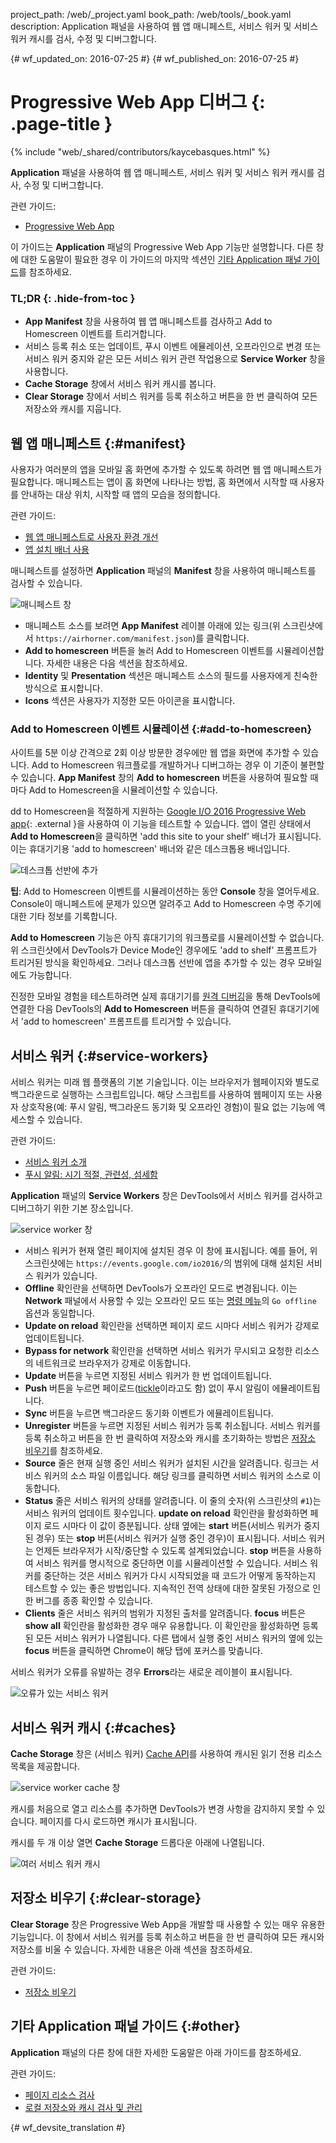 project_path: /web/_project.yaml
book_path: /web/tools/_book.yaml
description: Application 패널을 사용하여 웹 앱 매니페스트, 서비스 워커 및 서비스 워커 캐시를 검사, 수정 및 디버그합니다.

{# wf_updated_on: 2016-07-25 #}
{# wf_published_on: 2016-07-25 #}

# Progressive Web App 디버그 {: .page-title }

{% include "web/_shared/contributors/kaycebasques.html" %}

<strong>Application</strong> 패널을 사용하여 웹 앱 매니페스트, 서비스 워커 및 서비스 워커 캐시를 검사, 수정
및 디버그합니다.

관련 가이드: 

* [Progressive Web App](/web/progressive-web-apps)

이 가이드는
**Application** 패널의 Progressive Web App 기능만 설명합니다. 다른 창에 대한 도움말이 필요한 경우
이 가이드의 마지막 섹션인 [기타 Application 패널
가이드](#other)를 참조하세요.


### TL;DR {: .hide-from-toc }
- <strong>App Manifest</strong> 창을 사용하여 웹 앱 매니페스트를 검사하고 Add to Homescreen 이벤트를 트리거합니다.
- 서비스 등록 취소 또는 업데이트, 푸시 이벤트 에뮬레이션, 오프라인으로 변경 또는 서비스 워커 중지와 같은 모든 서비스 워커 관련 작업용으로 <strong>Service Worker</strong> 창을 사용합니다.
- <strong>Cache Storage</strong> 창에서 서비스 워커 캐시를 봅니다.
- <strong>Clear Storage</strong> 창에서 서비스 워커를 등록 취소하고 버튼을 한 번 클릭하여 모든 저장소와 캐시를 지웁니다.


## 웹 앱 매니페스트 {:#manifest}

사용자가 여러분의 앱을 모바일 홈 화면에 추가할 수 있도록 하려면
웹 앱 매니페스트가 필요합니다. 매니페스트는 앱이 홈 화면에 나타나는
방법, 홈 화면에서 시작할 때 사용자를 안내하는 대상 위치, 시작할
때 앱의 모습을 정의합니다.

관련 가이드:

* [웹 앱 매니페스트로 사용자
  환경 개선](/web/fundamentals/engage-and-retain/web-app-manifest)
* [앱 설치 배너
  사용](/web/fundamentals/engage-and-retain/app-install-banners)

매니페스트를 설정하면 **Application** 패널의
**Manifest** 창을 사용하여 매니페스트를 검사할 수 있습니다.

![매니페스트 창][manifest]

* 매니페스트 소스를 보려면 **App Manifest** 레이블
 아래에 있는 링크(위 스크린샷에서 `https://airhorner.com/manifest.json`)를 클릭합니다.
* **Add to homescreen** 버튼을 눌러 Add to Homescreen
  이벤트를 시뮬레이션합니다. 자세한 내용은 다음 섹션을 참조하세요.
* **Identity** 및 **Presentation** 섹션은 매니페스트 소스의 필드를
  사용자에게 친숙한 방식으로 표시합니다.
* **Icons** 섹션은 사용자가 지정한 모든 아이콘을 표시합니다.

[manifest]: images/manifest.png

### Add to Homescreen 이벤트 시뮬레이션 {:#add-to-homescreen}

사이트를 5분 이상 간격으로 2회 이상 방문한 경우에만 웹 앱을
 화면에 추가할 수 있습니다. Add to Homescreen 워크플로를
개발하거나 디버그하는 경우 이 기준이 불편할 수 있습니다.
**App Manifest** 창의 **Add to homescreen** 버튼을 사용하여
필요할 때마다 Add to Homescreen을 시뮬레이션할 수 있습니다.

dd to Homescreen을 적절하게 지원하는 [Google I/O 2016 Progressive Web
app](https://events.google.com/io2016/){: .external }을
사용하여 이 기능을 테스트할 수 있습니다. 앱이 열린 상태에서 **Add to Homescreen**을 클릭하면
'add this site to your shelf' 배너가 표시됩니다. 이는
휴대기기용 'add to homescreen' 배너와 같은 데스크톱용 배너입니다.

![데스크톱 선반에 추가][shelf]

**팁**: Add to Homescreen
 이벤트를 시뮬레이션하는 동안 **Console** 창을 열어두세요. Console이 매니페스트에 문제가 있으면 알려주고 Add to Homescreen 수명 주기에
대한 기타 정보를 기록합니다.

**Add to Homescreen** 기능은 아직 휴대기기의 워크플로를
시뮬레이션할 수 없습니다. 위 스크린샷에서 DevTools가 Device Mode인 경우에도 'add to shelf' 프롬프트가 트리거된 방식을 확인하세요.
 그러나 데스크톱 선반에
앱을 추가할 수 있는 경우 모바일에도
가능합니다.

진정한 모바일 경험을 테스트하려면
실제 휴대기기를 [원격 디버깅][remote
debugging]을 통해 DevTools에 연결한 다음 DevTools의 **Add to Homescreen** 버튼을
클릭하여 연결된 휴대기기에서 'add to homescreen' 프롬프트를 트리거할 수 있습니다.

[shelf]: images/io.png
[remote debugging]: /web/tools/chrome-devtools/debug/remote-debugging/remote-debugging

## 서비스 워커 {:#service-workers}

서비스 워커는 미래 웹 플랫폼의 기본 기술입니다. 이는
브라우저가 웹페이지와 별도로 백그라운드로 실행하는 스크립트입니다.
해당 스크립트를 사용하여 웹페이지 또는 사용자
상호작용(예: 푸시 알림, 백그라운드 동기화 및 오프라인 경험)이 필요 없는 기능에 액세스할 수 있습니다.

관련 가이드:

* [서비스 워커 소개](/web/fundamentals/primers/service-worker)
* [푸시 알림: 시기 적절, 관련성,
  섬세함](/web/fundamentals/engage-and-retain/push-notifications)

**Application** 패널의 **Service Workers** 창은 DevTools에서 서비스 워커를 검사하고 디버그하기 위한
기본 장소입니다.

![service worker 창][sw]

* 서비스 워커가 현재 열린 페이지에 설치된 경우
  이 창에 표시됩니다. 예를 들어, 위 스크린샷에는 `https://events.google.com/io2016/`의 범위에 대해
  설치된 서비스 워커가 있습니다.
* **Offline** 확인란을 선택하면 DevTools가 오프라인 모드로 변경됩니다. 이는
  **Network** 패널에서 사용할 수 있는 오프라인 모드 또는
  [명령 메뉴][cm]의 `Go offline` 옵션과 동일합니다.
* **Update on reload** 확인란을 선택하면
  페이지 로드 시마다 서비스 워커가 강제로 업데이트됩니다.
* **Bypass for network** 확인란을 선택하면 서비스 워커가 무시되고
  요청한 리소스의 네트워크로 브라우저가 강제로 이동합니다.
* **Update** 버튼을 누르면 지정된 서비스 워커가 한 번
  업데이트됩니다.
* **Push** 버튼을 누르면 페이로드([tickle][tickle]이라고도
  함) 없이 푸시 알림이 에뮬레이트됩니다.
* **Sync** 버튼을 누르면 백그라운드 동기화 이벤트가 에뮬레이트됩니다.
* **Unregister** 버튼을 누르면 지정된 서비스 워커가 등록 취소됩니다. 서비스 워커를
  등록 취소하고 버튼을 한 번 클릭하여 저장소와 캐시를 초기화하는
  방법은 [저장소 비우기](#clear-storage)를 참조하세요.
* **Source** 줄은 현재 실행 중인 서비스 워커가 설치된 시간을
  알려줍니다. 링크는 서비스 워커의 소스 파일 이름입니다. 해당 링크를
  클릭하면 서비스 워커의 소스로 이동합니다.
* **Status** 줄은 서비스 워커의 상태를 알려줍니다. 이 줄의
  숫자(위 스크린샷의 `#1`)는 서비스 워커의 업데이트
  횟수입니다. **update on reload** 확인란을 활성화하면
  페이지 로드 시마다 이 값이 증분됩니다. 상태 옆에는
  **start** 버튼(서비스 워커가 중지된 경우) 또는
  **stop** 버튼(서비스 워커가 실행 중인 경우)이 표시됩니다. 서비스 워커는
  언제든 브라우저가 시작/중단할 수 있도록 설계되었습니다. **stop** 버튼을
  사용하여 서비스 워커를 명시적으로 중단하면 이를 시뮬레이션할 수 있습니다.
  서비스 워커를 중단하는 것은
  서비스 워커가 다시 시작되었을 때 코드가 어떻게 동작하는지 테스트할 수 있는 좋은 방법입니다. 지속적인 전역 상태에 대한
  잘못된 가정으로 인한 버그를 종종 확인할 수 있습니다.
* **Clients** 줄은 서비스 워커의 범위가 지정된 출처를
  알려줍니다. **focus** 버튼은
  **show all** 확인란을 활성화한 경우 매우 유용합니다. 이 확인란을 활성화하면 등록된 모든
  서비스 워커가 나열됩니다. 다른 탭에서 실행 중인 서비스 워커의 옆에 있는 **focus**
  버튼을 클릭하면 Chrome이 해당 탭에 포커스를 맞춥니다.

서비스 워커가 오류를 유발하는 경우 **Errors**라는 새로운 레이블이
표시됩니다.

![오류가 있는 서비스 워커][errors]

[sw]: images/sw.png
[cm]: /web/tools/chrome-devtools/settings#command-menu
[tickle]: /web/fundamentals/engage-and-retain/push-notifications/sending-messages#ways-to-send
[errors]: images/sw-error.png

## 서비스 워커 캐시 {:#caches}

**Cache Storage** 창은 (서비스 워커)
[Cache API][sw-cache]를 사용하여 캐시된 읽기 전용 리소스 목록을 제공합니다.

![service worker cache 창][sw-cache-pane]

캐시를 처음으로 열고 리소스를 추가하면 DevTools가
변경 사항을 감지하지 못할 수 있습니다. 페이지를 다시 로드하면 캐시가 표시됩니다.

캐시를 두 개 이상 열면
**Cache Storage** 드롭다운 아래에 나열됩니다.

![여러 서비스 워커 캐시][multiple-caches]

[sw-cache]: https://developer.mozilla.org/en-US/docs/Web/API/Cache
[sw-cache-pane]: images/sw-cache.png
[multiple-caches]: images/multiple-caches.png

## 저장소 비우기 {:#clear-storage}

**Clear Storage** 창은 Progressive Web App을 개발할 때
사용할 수 있는 매우 유용한 기능입니다. 이 창에서 서비스 워커를 등록 취소하고
버튼을 한 번 클릭하여 모든 캐시와 저장소를 비울 수 있습니다. 자세한 내용은
아래 섹션을 참조하세요.

관련 가이드:

* [저장소
비우기](/web/tools/chrome-devtools/iterate/manage-data/local-storage#clear-storage)

## 기타 Application 패널 가이드 {:#other}


**Application** 패널의 다른 창에 대한 자세한 도움말은 아래 가이드를 참조하세요.

관련 가이드:

* [페이지 리소스 검사](/web/tools/chrome-devtools/iterate/manage-data/page-resources)
* [로컬 저장소와 캐시 검사 및
관리](/web/tools/chrome-devtools/iterate/manage-data/local-storage)


{# wf_devsite_translation #}
